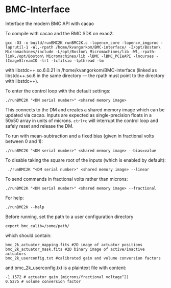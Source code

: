# BMC-Interface
Interface the modern BMC API with cacao

To compile with cacao and the BMC SDK on exao2:

    gcc -O3 -o build/runBMC2K runBMC2K.c -lopencv_core -lopencv_imgproc -laprutil-1 -Wl,-rpath /home/kvangorkom/BMC-interface/ -I/opt/Boston\ Micromachines/include -L/opt/Boston\ Micromachines/lib -Wl,-rpath-link,/opt/Boston\ Micromachines/lib -lBMC -lBMC_PCIeAPI -lncurses -lImageStreamIO -lrt -lcfitsio -lpthread -lm

with libstdc++.so.6.0.21 in /home/kvangorkom/BMC-interface (linked as libstdc++.so.6 in the same directory — the rpath must point to the directory with libstdc++).
    
To enter the control loop with the default settings:

    ./runBMC2K "<DM serial number>" <shared memory image>
    
This connects to the DM and creates a shared memory image which can be updated via cacao. Inputs are expected as single-precision floats in a 50x50 array in units of microns. `ctrl+c` will interrupt the control loop and safely reset and release the DM.
  
To run with mean-subtraction and a fixed bias (given in fractional volts between 0 and 1):

    ./runBMC2K "<DM serial number>" <shared memory image> --bias=value
    
To disable taking the square root of the inputs (which is enabled by default):

     ./runBMC2K "<DM serial number>" <shared memory image> --linear
     
 To send commands in fractional volts rather than microns:
 
    ./runBMC2K "<DM serial number>" <shared memory image> --fractional
    
For help:

    ./runBMC2K --help
    
Before running, set the path to a user configuration directory

    export bmc_calib=/some/path/

which should contain:

    bmc_2k_actuator_mapping.fits #2D image of actuator positions
    bmc_2k_actuator_mask.fits #2D binary image of active/inactive actuators
    bmc_2k_userconfig.txt #calibrated gain and volume conversion factors

and bmc_2k_userconfig.txt is a plaintext file with content:

    -1.1572 # actuator gain (microns/fractional voltage^2)
    0.5275 # volume conversion factor

    


